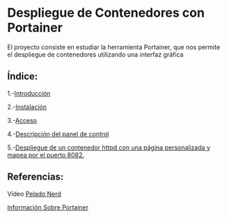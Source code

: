# Despliegue de Contenedores con Portainer

El proyecto consiste en estudiar la herramienta Portainer, que nos permite el despliegue de contenedores utilizando una interfaz gráfica

## Índice:

1.-[Introducción](https://github.com/Ianfernandez09/docker-portainer/blob/master/1.-Introducción.md)

2.-[Instalación](https://github.com/Ianfernandez09/docker-portainer/blob/master/2.-Instalación.md)

3.-[Acceso](https://github.com/Ianfernandez09/docker-portainer/blob/master/3.-Acceso.md)

4.-[Descripción del panel de control](https://github.com/Ianfernandez09/docker-portainer/blob/master/4.-Descripción_del_panel_de_control.md)

5.-[Despliegue de un contenedor httpd con una página personalizada y mapea por el puerto 8082.](https://github.com/Ianfernandez09/docker-portainer/blob/master/5.-Despliegue_de_un_contenedor_httpd.md)

## Referencias:

Vídeo [Pelado Nerd](https://www.youtube.com/watch?v=TSot5AnS-mk)

[Información Sobre Portainer](https://solidgeargroup.com/portainer-io-monitorea-y-administra-docker-de-manera-sencilla-e-intuitiva/)

